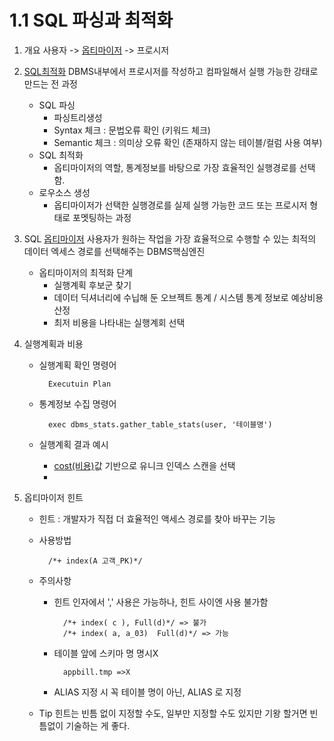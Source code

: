 # 1.1  SQL 파싱과 최적화
1. 개요
사용자 -> [옵티마이저](#옵티마이저) -> 프로시저

2. [SQL최적화](#SQL최적화) 
DBMS내부에서 프로시저를 작성하고 컴파일해서 실행 가능한 강태로 만드는 전 과정
	* SQL 파싱
		* 파싱트리생성
		* Syntax 체크 : 문법오류 확인 (키워드 체크)
		* Semantic 체크 : 의미상 오류 확인 (존재하지 않는 테이블/컬럼 사용 여부)
	* SQL 최적화
		* 옵티마이저의 역할, 통계정보를 바탕으로 가장 효율적인 실행경로를 선택함. 
	* 로우소스 생성 
		* 옵티마이저가 선택한 실행경로를 실제 실행 가능한 코드 또는 프로시저 형태로 포멧팅하는 과정
		
3. SQL [옵티마이저](#옵티마이저)
사용자가 원하는 작업을 가장 효율적으로 수행할 수 있는 최적의 데이터 엑세스 경로를 선택해주는 DBMS핵심엔진
	* 옵티마이저의 최적화 단계
		* 실행계획 후보군 찾기
		* 데이터 딕셔너리에 수닙해 둔 오브젝트 통계 / 시스템 통계 정보로 예상비용산정
		* 최저 비용을 나타내는 실행계회 선택

4. 실행계획과 비용
	* 실행계획 확인 명령어 

			Executuin Plan
	* 통계정보 수집 명령어
									
			exec dbms_stats.gather_table_stats(user, '테이블명')
	* 실행계획 결과 예시 
		
		* [cost(비용)](#실행계획비용)값 기반으로 유니크 인덱스 스캔을 선택
		* 
		
5. 옵티마이저 힌트
	* 힌트 :  개발자가 직접 더 효율적인 액세스 경로를 찾아 바꾸는 기능
	* 사용방법
					
			/*+ index(A 고객_PK)*/ 
	* 주의사항
		* 힌트 인자에서 ',' 사용은 가능하나, 힌트 사이엔 사용 불가함
				
				/*+ index( c ), Full(d)*/ => 불가
				/*+ index( a, a_03)  Full(d)*/ => 가능
		* 테이블 앞에 스키마 명 명시X
		
				appbill.tmp =>X
		* ALIAS 지정 시 꼭 테이블 명이 아닌, ALIAS 로 지정
	* Tip
		힌트는 빈틈 없이 지정할 수도, 일부만 지정할 수도 있지만 기왕 할거면 빈틈없이 기술하는 게 좋다.
	
